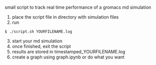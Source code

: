 small script to track real time performance of a gromacs md simulation
1. place the script file in directory with simulation files
2. run
```
$ ./script.sh YOURFILENAME.log
```
3. start your md simulation
4. once finished, exit the script
5. results are stored in timestamped_YOURFILENAME.log
6. create a graph using graph.ipynb or do what you want
